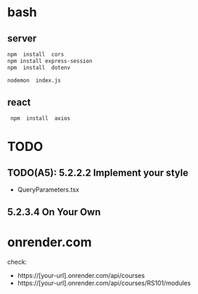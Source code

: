 # bash
## server
```bash
npm  install  cors
npm install express-session
npm  install  dotenv

nodemon  index.js
```

## react
```bash
 npm  install  axios
```


# TODO

## TODO(A5): 5.2.2.2 Implement your style
- QueryParameters.tsx

## 5.2.3.4 On Your Own

# onrender.com

check:
- https://[your-url].onrender.com/api/courses
- https://[your-url].onrender.com/api/courses/RS101/modules